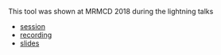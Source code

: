 This tool was shown at MRMCD 2018 during the lightning talks

 - [session](https://talks.mrmcd.net/2018/talk/FHSPAF/)
 - [recording](https://media.ccc.de/v/2018-143-kurzfilmfestival)
 - [slides](https://gitlab.cern.ch/pseyfert/slides-mrmcd-overleaf-commenter-2018-09-08)
